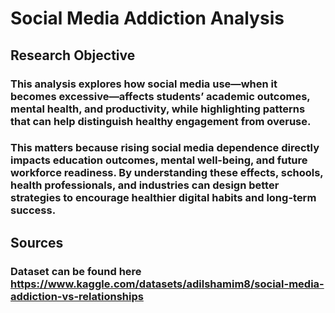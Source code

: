# Social Media Addiction Analysis

## Research Objective 
###  This analysis explores how social media use—when it becomes excessive—affects students’ academic outcomes, mental health, and productivity, while highlighting patterns that can help distinguish healthy engagement from overuse.
### This matters because rising social media dependence directly impacts education outcomes, mental well-being, and future workforce readiness. By understanding these effects, schools, health professionals, and industries can design better strategies to encourage healthier digital habits and long-term success.

## Sources
### Dataset can be found here https://www.kaggle.com/datasets/adilshamim8/social-media-addiction-vs-relationships
